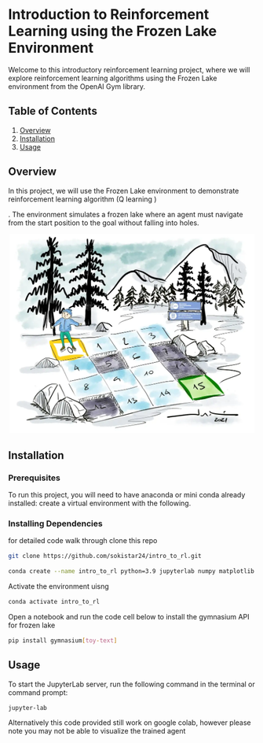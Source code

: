 # Introduction to Reinforcement Learning using the Frozen Lake Environment

Welcome to this introductory reinforcement learning project, where we will explore reinforcement learning algorithms using the Frozen Lake environment from the OpenAI Gym library.

## Table of Contents

1. [Overview](#overview)
2. [Installation](#installation)
3. [Usage](#usage)


## Overview

In this project, we will use the 
Frozen Lake environment to demonstrate reinforcement
learning algorithm (Q learning )

. 
The environment simulates a frozen lake where an 
agent must navigate from the start position to the goal without falling into holes.
<div style="text-align: center;">
  <img src="images/frozen_lake.png" alt="Frozen Lake" title="Frozen Lake" width="500" height="auto" />
</div>

## Installation

### Prerequisites

To run this project, you will need to have anaconda or mini conda already installed:
create a virtual environment with the following.

### Installing Dependencies
for detailed code walk through  clone this repo 
```bash
git clone https://github.com/sokistar24/intro_to_rl.git
```
```bash
conda create --name intro_to_rl python=3.9 jupyterlab numpy matplotlib pytorch
```
Activate the environment uisng 
```bash
conda activate intro_to_rl

```
Open a notebook and run the code cell below to install the gymnasium API for frozen lake
```bash
pip install gymnasium[toy-text]
```

## Usage 
To start the JupyterLab server, run the following command 
in the terminal or command prompt:
```bash
jupyter-lab
```
Alternatively this code provided still work on google colab, however please note you may not be able to visualize the trained agent  